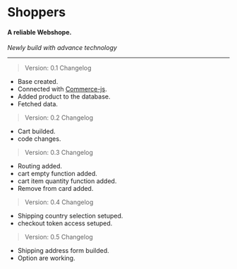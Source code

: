 # Shoppers

#### A reliable Webshope.

_Newly build with advance technology_

---

> Version: 0.1 Changelog

- Base created.
- Connected with [Commerce-js](https://commercejs.com/).
- Added product to the database.
- Fetched data.

> Version: 0.2 Changelog

- Cart builded.
- code changes.

> Version: 0.3 Changelog

- Routing added.
- cart empty function added.
- cart item quantity function added.
- Remove from card added.

> Version: 0.4 Changelog

- Shipping country selection setuped.
- checkout token access setuped.

> Version: 0.5 Changelog

- Shipping address form builded.
- Option are working.
